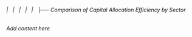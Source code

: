 ###### |   |   |   |   |   ├── Comparison of Capital Allocation Efficiency by Sector

*Add content here*